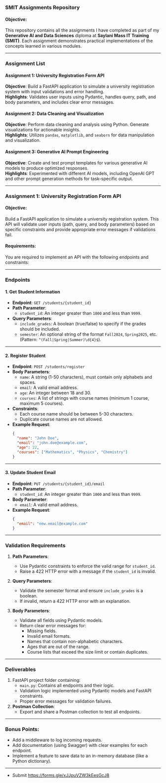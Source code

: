 ### **SMIT Assignments Repository** 

#### **Objective**:  
This repository contains all the assignments I have completed as part of my **Generative AI and Data Sciences** diploma at **Saylani Mass IT Training (SMIT)**. Each assignment demonstrates practical implementations of the concepts learned in various modules.

---

### **Assignment List**  

#### **Assignment 1: University Registration Form API**  
**Objective**: Build a FastAPI application to simulate a university registration system with input validations and error handling.  
**Highlights**: Validates user inputs using Pydantic, handles query, path, and body parameters, and includes clear error messages.  

#### **Assignment 2: Data Cleaning and Visualization**  
**Objective**: Perform data cleaning and analysis using Python. Generate visualizations for actionable insights.  
**Highlights**: Utilizes `pandas`, `matplotlib`, and `seaborn` for data manipulation and visualization.  

#### **Assignment 3: Generative AI Prompt Engineering**  
**Objective**: Create and test prompt templates for various generative AI models to produce optimized responses.  
**Highlights**: Experimented with different AI models, including OpenAI GPT and other prompt generation methods for task-specific output.  

---

### **Assignment 1: University Registration Form API** 

#### **Objective**:  
Build a FastAPI application to simulate a university registration system. This API will validate user inputs (path, query, and body parameters) based on specific constraints and provide appropriate error messages if validations fail.

#### **Requirements**:  
You are required to implement an API with the following endpoints and constraints:

---

### **Endpoints**

#### 1. **Get Student Information**
   - **Endpoint**: `GET /students/{student_id}`
   - **Path Parameter**:
     - `student_id`: An integer greater than `1000` and less than `9999`.
   - **Query Parameters**:
     - `include_grades`: A boolean (true/false) to specify if the grades should be included.
     - `semester`: An optional string of the format `Fall2024`, `Spring2025`, etc. (Pattern: `^(Fall|Spring|Summer)\d{4}$`).

---

#### 2. **Register Student**
   - **Endpoint**: `POST /students/register`
   - **Body Parameters**:
     - `name`: A string (1-50 characters), must contain only alphabets and spaces.
     - `email`: A valid email address.
     - `age`: An integer between 18 and 30.
     - `courses`: A list of strings with course names (minimum 1 course, maximum 5 courses).
   - **Constraints**:
     - Each course name should be between 5-30 characters.
     - Duplicate course names are not allowed.
   - **Example Request**:
     ```json
     {
       "name": "John Doe",
       "email": "john.doe@example.com",
       "age": 22,
       "courses": ["Mathematics", "Physics", "Chemistry"]
     }
     ```

---

#### 3. **Update Student Email**
   - **Endpoint**: `PUT /students/{student_id}/email`
   - **Path Parameter**:
     - `student_id`: An integer greater than `1000` and less than `9999`.
   - **Body Parameter**:
     - `email`: A valid email address.
   - **Example Request**:
     ```json
     {
       "email": "new.email@example.com"
     }
     ```

---

### **Validation Requirements**
1. **Path Parameters**:
   - Use Pydantic constraints to enforce the valid range for `student_id`.
   - Raise a 422 HTTP error with a message if the `student_id` is invalid.

2. **Query Parameters**:
   - Validate the semester format and ensure `include_grades` is a boolean.
   - If invalid, return a 422 HTTP error with an explanation.

3. **Body Parameters**:
   - Validate all fields using Pydantic models.
   - Return clear error messages for:
     - Missing fields.
     - Invalid email formats.
     - Names that contain non-alphabetic characters.
     - Ages that are out of the range.
     - Course lists that exceed the size limit or contain duplicates.

---

### **Deliverables**
1. FastAPI project folder containing:
   - `main.py`: Contains all endpoints and their logic.
   - Validation logic implemented using Pydantic models and FastAPI constraints.
   - Proper error messages for validation failures.
2. **Postman Collection**:
   - Export and share a Postman collection to test all endpoints.

---

### **Bonus Points**:
- Add a middleware to log incoming requests.
- Add documentation (using Swagger) with clear examples for each endpoint.
- Implement a feature to save data to an in-memory database (like a Python dictionary).

---

- Submit https://forms.gle/xJJpuVZW3kEesGcJ8
